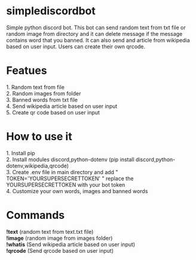 # simplediscordbot
Simple python discord bot. This bot can send random text from txt file or random image from directory and it can delete message if the message contains word that you banned. It can also send and article from wikipedia based on user input. Users can create their own qrcode.

<h1>Featues</h1>
1. Random text from file <br>
2. Random images from folder <br>
3. Banned words from txt file <br>
4. Send wikipedia article based on user input <br>
5. Create qr code based on user input
 
<h1>How to use it </h1>
1. Install pip <br>
2. Install modules discord,python-dotenv (pip install discord,python-dotenv,wikipedia,qrcode) <br>
3. Create .env file in main directory and add " TOKEN='YOURSUPERSECRETTOKEN' " replace the YOURSUPERSECRETTOKEN with your bot token <br>
4. Customize your own words, images and banned words

<h1>Commands</h1>
<b>!text</b> (random text from text.txt file) <br>
<b>!image</b> (random image from images folder) <br>
<b>!whatis</b> (Send wikipedia article based on user input) <br>
<b>!qrcode</b> (Send qrcode based on user input) <br>
